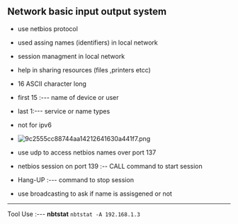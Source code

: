 ## Network basic input output system
* use netbios protocol
*  used assing names (identifiers) in local network
* session managment in local network
* help in sharing resources (files ,printers etcc)
* 16 ASCII character long
* first 15 :---  name of device or user
* last 1:--- service or name types
* not for ipv6
* ![9c2555cc88744aa14212641630a441f7.png](../../../_resources/9c2555cc88744aa14212641630a441f7.png)

* use udp to access netbios names over port 137
* netbios session on port 139 :--  CALL command to start session
* Hang-UP :--- command to stop session
* use broadcasting to ask if name is assisgened or not

----

Tool Use :--- **nbtstat**
`nbtstat -A 192.168.1.3`